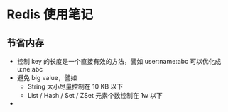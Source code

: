 # Redis 使用笔记

## 节省内存

- 控制 key 的长度是一个直接有效的方法，譬如 user:name:abc 可以优化成 u:ne:abc
- 避免 big value，譬如
    - String 大小尽量控制在 10 KB 以下
    - List / Hash / Set / ZSet 元素个数控制在 1w 以下
- 